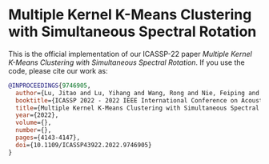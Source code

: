 # Multiple Kernel K-Means Clustering with Simultaneous Spectral Rotation

This is the official implementation of our ICASSP-22 paper _Multiple Kernel
K-Means Clustering with Simultaneous Spectral Rotation_. If you use the code,
please cite our work as:

```bibtex
@INPROCEEDINGS{9746905,
  author={Lu, Jitao and Lu, Yihang and Wang, Rong and Nie, Feiping and Li, Xuelong},
  booktitle={ICASSP 2022 - 2022 IEEE International Conference on Acoustics, Speech and Signal Processing (ICASSP)},
  title={Multiple Kernel K-Means Clustering with Simultaneous Spectral Rotation},
  year={2022},
  volume={},
  number={},
  pages={4143-4147},
  doi={10.1109/ICASSP43922.2022.9746905}
}
```
